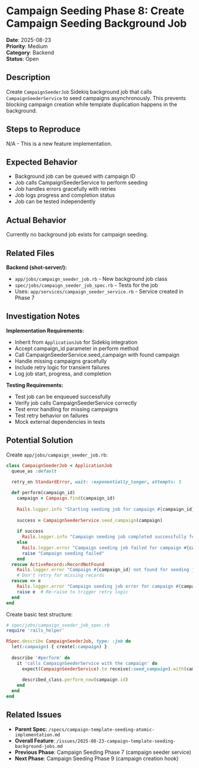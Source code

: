 # Campaign Seeding Phase 8: Create Campaign Seeding Background Job

**Date**: 2025-08-23  
**Priority**: Medium  
**Category**: Backend  
**Status**: Open

## Description

Create `CampaignSeederJob` Sidekiq background job that calls `CampaignSeederService` to seed campaigns asynchronously. This prevents blocking campaign creation while template duplication happens in the background.

## Steps to Reproduce
N/A - This is a new feature implementation.

## Expected Behavior
- Background job can be queued with campaign ID
- Job calls CampaignSeederService to perform seeding
- Job handles errors gracefully with retries
- Job logs progress and completion status
- Job can be tested independently

## Actual Behavior
Currently no background job exists for campaign seeding.

## Related Files
**Backend (shot-server/):**
- `app/jobs/campaign_seeder_job.rb` - New background job class
- `spec/jobs/campaign_seeder_job_spec.rb` - Tests for the job
- Uses: `app/services/campaign_seeder_service.rb` - Service created in Phase 7

## Investigation Notes

**Implementation Requirements:**
- Inherit from `ApplicationJob` for Sidekiq integration
- Accept campaign_id parameter in perform method
- Call CampaignSeederService.seed_campaign with found campaign
- Handle missing campaigns gracefully
- Include retry logic for transient failures
- Log job start, progress, and completion

**Testing Requirements:**
- Test job can be enqueued successfully
- Verify job calls CampaignSeederService correctly
- Test error handling for missing campaigns
- Test retry behavior on failures
- Mock external dependencies in tests

## Potential Solution

Create `app/jobs/campaign_seeder_job.rb`:
```ruby
class CampaignSeederJob < ApplicationJob
  queue_as :default
  
  retry_on StandardError, wait: :exponentially_longer, attempts: 3

  def perform(campaign_id)
    campaign = Campaign.find(campaign_id)
    
    Rails.logger.info "Starting seeding job for campaign #{campaign_id}"
    
    success = CampaignSeederService.seed_campaign(campaign)
    
    if success
      Rails.logger.info "Campaign seeding job completed successfully for campaign #{campaign_id}"
    else
      Rails.logger.error "Campaign seeding job failed for campaign #{campaign_id}"
      raise "Campaign seeding failed"
    end
  rescue ActiveRecord::RecordNotFound
    Rails.logger.error "Campaign #{campaign_id} not found for seeding job"
    # Don't retry for missing records
  rescue => e
    Rails.logger.error "Campaign seeding job error for campaign #{campaign_id}: #{e.message}"
    raise e  # Re-raise to trigger retry logic
  end
end
```

Create basic test structure:
```ruby
# spec/jobs/campaign_seeder_job_spec.rb
require 'rails_helper'

RSpec.describe CampaignSeederJob, type: :job do
  let(:campaign) { create(:campaign) }
  
  describe '#perform' do
    it 'calls CampaignSeederService with the campaign' do
      expect(CampaignSeederService).to receive(:seed_campaign).with(campaign)
      
      described_class.perform_now(campaign.id)
    end
  end
end
```

## Related Issues
- **Parent Spec**: `/specs/campaign-template-seeding-atomic-implementation.md`
- **Overall Feature**: `/issues/2025-08-23-campaign-template-seeding-background-jobs.md`
- **Previous Phase**: Campaign Seeding Phase 7 (campaign seeder service)
- **Next Phase**: Campaign Seeding Phase 9 (campaign creation hook)